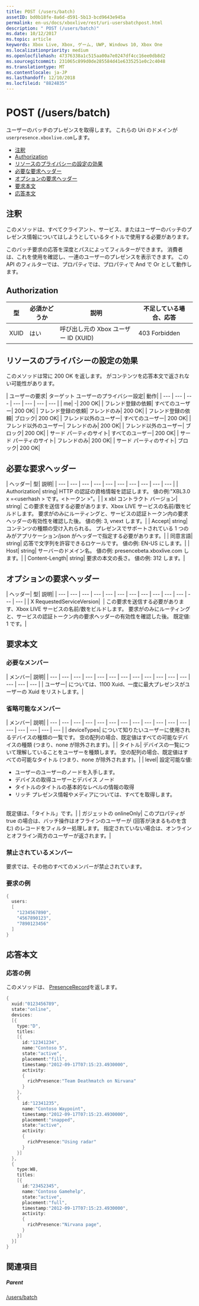 ```yaml
---
title: POST (/users/batch)
assetID: bd0b18fe-8a6d-d591-5b13-bcd9643e945a
permalink: en-us/docs/xboxlive/rest/uri-usersbatchpost.html
description: " POST (/users/batch)"
ms.date: 10/12/2017
ms.topic: article
keywords: Xbox Live, Xbox, ゲーム, UWP, Windows 10, Xbox One
ms.localizationpriority: medium
ms.openlocfilehash: 47376338a1c515aa00a7e0247df4cc16ee0db8d2
ms.sourcegitcommit: 231065c899d0de285584d41e6335251e0c2c4048
ms.translationtype: MT
ms.contentlocale: ja-JP
ms.lasthandoff: 12/10/2018
ms.locfileid: "8824835"
---
```

# <a name="post-usersbatch"></a>POST (/users/batch)
ユーザーのバッチのプレゼンスを取得します。
これらの Uri のドメインが`userpresence.xboxlive.com`します。

  * [注釈](#ID4EV)
  * [Authorization](#ID4EAB)
  * [リソースのプライバシーの設定の効果](#ID4EDC)
  * [必要な要求ヘッダー](#ID4EYF)
  * [オプションの要求ヘッダー](#ID4EGAAC)
  * [要求本文](#ID4EGBAC)
  * [応答本文](#ID4ESEAC)

<a id="ID4EV"></a>


## <a name="remarks"></a>注釈

このメソッドは、すべてクライアント、サービス、またはユーザーのバッチのプレゼンス情報についてはしようとしているタイトルで使用する必要があります。

このバッチ要求の応答を深度とパスによってフィルターができます。 消費者は、これを使用を確認し、一連のユーザーのプレゼンスを表示できます。 この API のフィルターでは、プロパティでは、プロパティで And で Or として動作します。

<a id="ID4EAB"></a>


## <a name="authorization"></a>Authorization

| 型| 必須かどうか| 説明| 不足している場合、応答|
| --- | --- | --- | --- |
| XUID| はい| 呼び出し元の Xbox ユーザー ID (XUID)| 403 Forbidden|

<a id="ID4EDC"></a>


## <a name="effect-of-privacy-settings-on-resource"></a>リソースのプライバシーの設定の効果

このメソッドは常に 200 OK を返します。 がコンテンツを応答本文で返されない可能性があります。

| ユーザーの要求| ターゲット ユーザーのプライバシー設定| 動作|
| --- | --- | --- | --- | --- | --- | --- |
| me| -| 200 OK|
| フレンド登録の依頼| すべてのユーザー| 200 OK|
| フレンド登録の依頼| フレンドのみ| 200 OK|
| フレンド登録の依頼| ブロック| 200 OK|
| フレンド以外のユーザー| すべてのユーザー| 200 OK|
| フレンド以外のユーザー| フレンドのみ| 200 OK|
| フレンド以外のユーザー| ブロック| 200 OK|
| サード パーティのサイト| すべてのユーザー| 200 OK|
| サード パーティのサイト| フレンドのみ| 200 OK|
| サード パーティのサイト| ブロック| 200 OK|

<a id="ID4EYF"></a>


## <a name="required-request-headers"></a>必要な要求ヘッダー

| ヘッダー| 型| 説明|
| --- | --- | --- | --- | --- | --- | --- | --- | --- | --- |
| Authorization| string| HTTP の認証の資格情報を認証します。 値の例:"XBL3.0 x =&lt;userhash > です。&lt;トークン >"。|
| x xbl コントラクト バージョン| string| この要求を送信する必要があります、Xbox LIVE サービスの名前/数をビルドします。 要求がのみにルーティングと、サービスの認証トークン内の要求ヘッダーの有効性を確認した後。 値の例: 3, vnext します。|
| Accept| string| コンテンツの種類の受け入れられる。 プレゼンスでサポートされている 1 つのみがアプリケーション/json がヘッダーで指定する必要があります。|
| 同意言語| string| 応答で文字列を許容できるロケールです。 値の例: EN-US にします。|
| Host| string| サーバーのドメイン名。 値の例: presencebeta.xboxlive.com します。|
| Content-Length| string| 要求の本文の長さ。 値の例: 312 します。|

<a id="ID4EGAAC"></a>


## <a name="optional-request-headers"></a>オプションの要求ヘッダー

| ヘッダー| 型| 説明|
| --- | --- | --- | --- | --- | --- | --- | --- | --- | --- | --- | --- | --- |
| X RequestedServiceVersion|  | この要求を送信する必要があります、Xbox LIVE サービスの名前/数をビルドします。 要求がのみにルーティングと、サービスの認証トークン内の要求ヘッダーの有効性を確認した後。 既定値: 1 です。|

<a id="ID4EGBAC"></a>


## <a name="request-body"></a>要求本文

<a id="ID4EMBAC"></a>


### <a name="required-members"></a>必要なメンバー

| メンバー| 説明|
| --- | --- | --- | --- | --- | --- | --- | --- | --- | --- | --- | --- | --- | --- | --- |
| ユーザー| については、1100 Xuid、一度に最大プレゼンスがユーザーの Xuid をリストします。|

<a id="ID4EHCAC"></a>


### <a name="optional-members"></a>省略可能なメンバー

| メンバー| 説明|
| --- | --- | --- | --- | --- | --- | --- | --- | --- | --- | --- | --- | --- | --- | --- | --- | --- |
| deviceTypes| について知りたいユーザーに使用されるデバイスの種類の一覧です。 空の配列の場合、既定値はすべての可能なデバイスの種類 (つまり、none が除外されます)。|
| タイトル| デバイスの一覧について理解していることをユーザーを種類します。 空の配列の場合、既定値はすべての可能なタイトル (つまり、none が除外されます)。|
| level| 設定可能な値: <ul><li>ユーザーのユーザーのノードを入手します。</li><li>デバイスの取得ユーザーとデバイス ノード</li><li>タイトルのタイトルの基本的なレベルの情報の取得</li><li>リッチ プレゼンス情報やメディアについては、すべてを取得します。</li></ul><br> 既定値は、「タイトル」です。|
| ガジェットの onlineOnly| このプロパティが true の場合は、バッチ操作はオフラインのユーザーが (回答が決まるものを含む) のレコードをフィルター処理します。 指定されていない場合は、オンラインとオフライン両方のユーザーが返されます。|

<a id="ID4E4DAC"></a>


### <a name="prohibited-members"></a>禁止されているメンバー

要求では、その他のすべてのメンバーが禁止されています。

<a id="ID4EIEAC"></a>


### <a name="sample-request"></a>要求の例


```cpp
{
  users:
  [
    "1234567890",
    "4567890123",
    "7890123456"
  ]
}

```


<a id="ID4ESEAC"></a>


## <a name="response-body"></a>応答本文

<a id="ID4E1EAC"></a>


### <a name="sample-response"></a>応答の例

このメソッドは、 [PresenceRecord](../../json/json-presencerecord.md)を返します。


```cpp
{
  xuid:"0123456789",
  state:"online",
  devices:
  [{
    type:"D",
    titles:
    [{
      id:"12341234",
      name:"Contoso 5",
      state:"active",
      placement:"fill",
      timestamp:"2012-09-17T07:15:23.4930000",
      activity:
      {
        richPresence:"Team Deathmatch on Nirvana"
      }
    },
    {
      id:"12341235",
      name:"Contoso Waypoint",
      timestamp:"2012-09-17T07:15:23.4930000",
      placement:"snapped",
      state:"active",
      activity:
      {
        richPresence:"Using radar"
      }
    }]
  },
  {
    type:W8,
    titles:
    [{
      id:"23452345",
      name:"Contoso Gamehelp",
      state:"active",
      placement:"full",
      timestamp:"2012-09-17T07:15:23.4930000",
      activity:
      {
        richPresence:"Nirvana page",
      }
    }]
  }]
}

```


<a id="ID4EKFAC"></a>


## <a name="see-also"></a>関連項目

<a id="ID4EMFAC"></a>


##### <a name="parent"></a>Parent

[/users/batch](uri-usersbatch.md)
